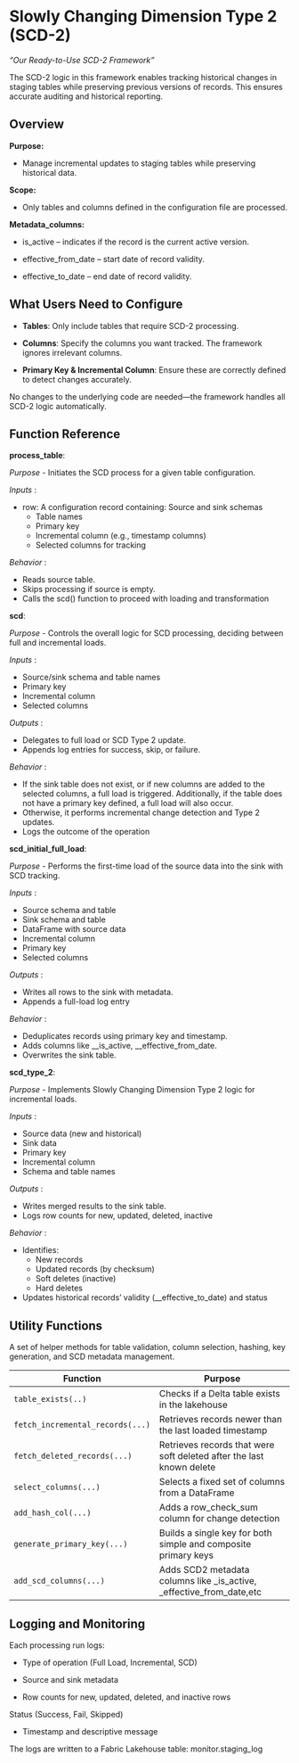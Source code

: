 # Slowly Changing Dimension Type 2 (SCD-2)
<p align="center">
  
</p>

*“Our Ready-to-Use SCD-2 Framework”*

The SCD-2 logic in this framework enables tracking historical changes in staging tables while preserving previous versions of records. This ensures accurate auditing and historical reporting.

## Overview

**Purpose:**
- Manage incremental updates to staging tables while preserving historical data.

**Scope:**
- Only tables and columns defined in the configuration file are processed.

**Metadata_columns:**

- is_active – indicates if the record is the current active version.

- effective_from_date – start date of record validity.

- effective_to_date – end date of record validity.

## What Users Need to Configure
- **Tables**: Only include tables that require SCD-2 processing.

- **Columns**: Specify the columns you want tracked. The framework ignores irrelevant columns.

- **Primary Key & Incremental Column**: Ensure these are correctly defined to detect changes accurately.

No changes to the underlying code are needed—the framework handles all SCD-2 logic automatically.


## Function Reference
**process_table**:

*Purpose* - Initiates the SCD process for a given table configuration.

*Inputs* :

- row: A configuration record containing: Source and sink schemas 
  - Table names 
  - Primary key 
  - Incremental column (e.g., timestamp columns) 
  - Selected columns for tracking
 
*Behavior* :

- Reads source table. 
- Skips processing if source is empty. 
- Calls the scd() function to proceed with loading and transformation


**scd**:

*Purpose* - Controls the overall logic for SCD processing, deciding between full and incremental loads.

*Inputs* :

- Source/sink schema and table names 
- Primary key 
- Incremental column 
- Selected columns

*Outputs* : 

- Delegates to full load or SCD Type 2 update. 
- Appends log entries for success, skip, or failure. 


*Behavior* :


- If the sink table does not exist, or if new columns are added to the selected columns, a full load is triggered. Additionally, if the table does not have a primary key defined, a full load will also occur.
- Otherwise, it performs incremental change detection and Type 2 updates. 
- Logs the outcome of the operation



**scd_initial_full_load**:

*Purpose* -  Performs the first-time load of the source data into the sink with SCD tracking.

*Inputs* :

- Source schema and table 
- Sink schema and table 
- DataFrame with source data 
- Incremental column 
- Primary key 
- Selected columns 

*Outputs* : 
- Writes all rows to the sink with metadata. 
- Appends a full-load log entry

*Behavior* :


- Deduplicates records using primary key and timestamp. 
- Adds columns like __is_active, __effective_from_date.  
- Overwrites the sink table. 



**scd_type_2**:

*Purpose* -  Implements Slowly Changing Dimension Type 2 logic for incremental loads.

*Inputs* :


- Source data (new and historical) 
- Sink data 
- Primary key 
- Incremental column 
- Schema and table names 


*Outputs* : 

- Writes merged results to the sink table. 
- Logs row counts for new, updated, deleted, inactive


*Behavior* :


- Identifies: 
   - New records 
   - Updated records (by checksum) 
   - Soft deletes (inactive) 
   - Hard deletes 
- Updates historical records’ validity (__effective_to_date) and status


## Utility Functions
A set of helper methods for table validation, column selection, hashing, key generation, and SCD metadata management.

| Function                           | Purpose                                                              |
|--------------------------------    |-----------------------------------------------------------------------------|
| `table_exists(..)`                 | Checks if a Delta table exists in the lakehouse                      |
| `fetch_incremental_records(...)`   | Retrieves records newer than the last loaded timestamp               |
| `fetch_deleted_records(...)`       | Retrieves records that were soft deleted after the last known delete | 
| `select_columns(...)`              | Selects a fixed set of columns from a DataFrame                      |
| `add_hash_col(...)`                | Adds a row_check_sum column for change detection                     |
| `generate_primary_key(...)`        | Builds a single key for both simple and composite primary keys       |
| `add_scd_columns(...)`             | Adds SCD2 metadata columns like _is_active, _effective_from_date,etc |


## Logging and Monitoring
Each processing run logs:

- Type of operation (Full Load, Incremental, SCD)

- Source and sink metadata

- Row counts for new, updated, deleted, and inactive rows

Status (Success, Fail, Skipped)

- Timestamp and descriptive message

The logs are written to a Fabric Lakehouse table: monitor.staging_log



